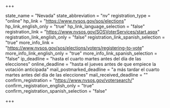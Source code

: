 +++

state_name = "Nevada"
state_abbreviation = "nv"
registration_type = "online"
hp_link = "https://www.nvsos.gov/sos/elections"
hp_link_english_only = "true"
hp_link_language_selection = "false"
registration_link = "https://www.nvsos.gov/SOSVoterServices/start.aspx"
registration_link_english_only = "false"
registration_link_spanish_selection = "true"
more_info_link = "https://www.nvsos.gov/sos/elections/voters/registering-to-vote"
more_info_link_english_only = "true"
more_info_link_spanish_selection = "false"
ip_deadline = "hasta el cuarto martes antes del día de las elecciones"
online_deadline = "hasta el jueves antes de que empiece la votación anticipada"
mail_postmarked_deadline = "a más tardar el cuarto martes antes del día de las elecciones"
mail_received_deadline = ""
confirm_registration = "https://www.nvsos.gov/votersearch/"
confirm_registration_english_only = "true"
confirm_registration_spanish_selection = "false"

+++